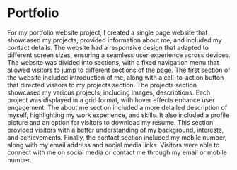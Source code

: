 # Portfolio
For my portfolio website project, I created a single page website that showcased my projects, provided information about me, and included my contact details. The website had a responsive design that adapted to different screen sizes, ensuring a seamless user experience across devices.
The website was divided into sections, with a fixed navigation menu that allowed visitors to jump to different sections of the page. The first section of the website included introduction of me, along with a call-to-action button that directed visitors to my projects section.
The projects section showcased my various projects, including images, descriptions. Each project was displayed in a grid format, with hover effects enhance user engagement.
The about me section included a more detailed description of myself, highlighting my work experience, and skills. It also included a profile picture and an option for visitors to download my resume. This section provided visitors with a better understanding of my background, interests, and achievements.
Finally, the contact section included my mobile number, along with my email address and social media links. Visitors were able to connect with me on social media or contact me through my email or mobile number.
